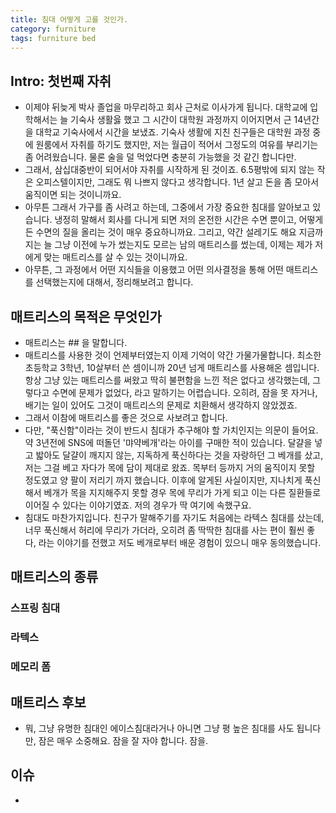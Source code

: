 ```yaml
---
title: 침대 어떻게 고를 것인가.
category: furniture
tags: furniture bed 
---
```


## Intro: 첫번째 자취

- 이제야 뒤늦게 박사 졸업을 마무리하고 회사 근처로 이사가게 됩니다. 대학교에 입학해서는 늘 기숙사 생활읋 했고 그 시간이 대학원 과정까지 이어지면서 근 14년간을 대학교 기숙사에서 시간을 보냈죠. 기숙사 생활에 지친 친구들은 대학원 과정 중에 원룸에서 자취를 하기도 했지만, 저는 월급이 적어서 그정도의 여유를 부리기는 좀 어려웠습니다. 물론 술을 덜 먹었다면 충분히 가능했을 것 같긴 합니다만.
- 그래서, 삼십대중반이 되어서야 자취를 시작하게 된 것이죠. 6.5평밖에 되지 않는 작은 오피스텔이지만, 그래도 뭐 나쁘지 않다고 생각합니다. 1년 살고 돈을 좀 모아서 움직이면 되는 것이니까요.
- 아무튼 그래서 가구를 좀 사려고 하는데, 그중에서 가장 중요한 침대를 알아보고 있습니다. 냉정히 말해서 회사를 다니게 되면 저의 온전한 시간은 수면 뿐이고, 어떻게든 수면의 질을 올리는 것이 매우 중요하니까요. 그리고, 약간 설레기도 해요 지금까지는 늘 그냥 이전에 누가 썼는지도 모르는 남의 매트리스를 썼는데, 이제는 제가 저에게 맞는 매트리스를 살 수 있는 것이니까요.
- 아무튼, 그 과정에서 어떤 지식들을 이용했고 어떤 의사결정을 통해 어떤 매트리스를 선택했는지에 대해서, 정리해보려고 합니다.

## 매트리스의 목적은 무엇인가

- 매트리스는 ## 을 말합니다. 
- 매트리스를 사용한 것이 언제부터였는지 이제 기억이 약간 가물가물합니다. 최소한 초등학교 3학년, 10살부터 쓴 셈이니까 20년 넘게 매트리스를 사용해온 셈입니다. 항상 그냥 있는 매트리스를 써왔고 딱히 불편함을 느낀 적은 없다고 생각했는데, 그렇다고 수면에 문제가 없었다, 라고 말하기는 어렵습니다. 오히려, 잠을 못 자거나, 배기는 일이 있어도 그것이 매트리스의 문제로 치환해서 생각하지 않았겠죠. 
- 그래서 이참에 매트리스를 좋은 것으로 사보려고 합니다.
- 다만, "푹신함"이라는 것이 반드시 침대가 추구해야 할 가치인지는 의문이 들어요. 약 3년전에 SNS에 떠돌던 '먀약베개'라는 아이를 구매한 적이 있습니다. 달걀을 넣고 밟아도 달걀이 깨지지 않는, 지독하게 푹신하다는 것을 자랑하던 그 베개를 샀고, 저는 그걸 베고 자다가 목에 담이 제대로 왔죠. 목부터 등까지 거의 움직이지 못할 정도였고 양 팔이 저리기 까지 했습니다. 이후에 알게된 사실이지만, 지나치게 푹신해서 베개가 목을 지지해주지 못할 경우 목에 무리가 가게 되고 이는 다른 질환들로 이어질 수 있다는 이야기였죠. 저의 경우가 딱 여기에 속했구요. 
- 침대도 마찬가지입니다. 친구가 말해주기를 자기도 처음에는 라텍스 침대를 샀는데, 너무 푹신해서 허리에 무리가 가더라, 오히려 좀 딱딱한 침대를 사는 편이 훨씬 좋다, 라는 이야기를 전했고 저도 베개로부터 배운 경험이 있으니 매우 동의했습니다.

## 매트리스의 종류

### 스프링 침대 

### 라텍스 

### 메모리 폼


## 매트리스 후보

- 뭐, 그냥 유명한 침대인 에이스침대라거나 아니면 그냥 평 높은 침대를 사도 됩니다만, 잠은 매우 소중해요. 잠을 잘 자야 합니다. 잠을.




## 이슈

- 

